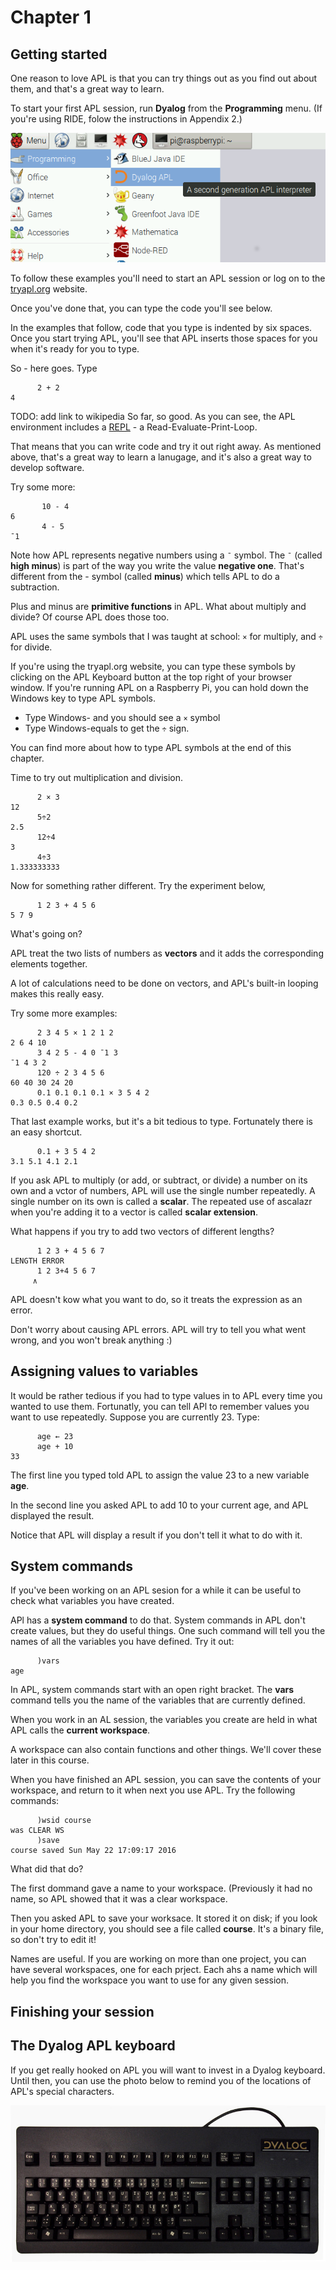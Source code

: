 # Chapter 1

## Getting started

One reason to love APL is that you can try things out as you find out about them, and that's a great way to learn.

To start your first APL session, run __Dyalog__ from the __Programming__ menu. (If you're using RIDE, folow the
instructions in Appendix 2.)

![Dyalog menu](images/dy1.png)

To follow these examples you'll need to start an APL session or log on to the [tryapl.org](http://tryapl.org/) website.

Once you've done that, you can type the code you'll see below.

In the examples that follow, code that you type is indented by six spaces. Once you start trying APL,
you'll see that APL inserts those spaces for you when it's ready for you to type.

So - here goes. Type

~~~~~~~~
      2 + 2
4
~~~~~~~~

TODO: add link to wikipedia
So far, so good. As you can see, the APL environment includes a
[REPL](https://en.wikipedia.org/wiki/Read%E2%80%93eval%E2%80%93print_loop) - a Read-Evaluate-Print-Loop.

That means that you can write code and try it out right away. As mentioned above, that's a great way to learn a lanugage,
and it's also a great way to develop software.

Try some more:

~~~~~~~~
       10 - 4
6
       4 - 5
¯1
~~~~~~~~

Note how APL represents negative numbers using a `¯` symbol. The `¯` (called __high minus__) is part of the way you
write the value __negative one__. That's different from the - symbol (called __minus__) which tells APL to do a
subtraction.

Plus and minus are __primitive functions__ in APL. What about multiply and divide? Of course APL does those too.

APL uses the same symbols that I was taught at school: `×` for multiply, and `÷` for divide.

If you're using the tryapl.org website, you can type these symbols by clicking on the APL Keyboard button at the top
right of your browser window. If you're running APL on a Raspberry Pi, you can hold down the Windows key to type APL
symbols.

* Type Windows- and you should see a `×` symbol
* Type Windows-equals to get the `÷` sign.

You can find more about how to type APL symbols at the end of this chapter.

Time to try out multiplication and division.

~~~~~~~~
      2 × 3
12
      5÷2
2.5
      12÷4  
3
      4÷3
1.333333333
~~~~~~~~

Now for something rather different. Try the experiment below,

~~~~~~~~
      1 2 3 + 4 5 6
5 7 9
~~~~~~~~

What's going on?

APL treat the two lists of numbers as __vectors__ and it adds the corresponding elements together.

A lot of calculations need to be done on vectors, and APL's built-in looping makes this really easy.

Try some more examples:

~~~~~~~~
      2 3 4 5 × 1 2 1 2
2 6 4 10
      3 4 2 5 - 4 0 ¯1 3
¯1 4 3 2
      120 ÷ 2 3	4 5 6
60 40 30 24 20
      0.1 0.1 0.1 0.1 ×	3 5 4 2
0.3 0.5	0.4 0.2
~~~~~~~~

That last example works, but it's a bit tedious to type. Fortunately there is an easy shortcut.

~~~~~~~~
      0.1 + 3 5	4 2
3.1 5.1	4.1 2.1
~~~~~~~~

If you ask APL to multiply (or add, or subtract, or divide) a number on its own and a vctor of numbers, APL will use the
single number repeatedly. A single number on its own is called a __scalar__. The repeated use of ascalazr when you're
adding it to a vector is called __scalar extension__.
 
What happens if you try to add two vectors of different lengths?

~~~~~~~~
      1 2 3 + 4 5 6 7
LENGTH ERROR
      1 2 3+4 5 6 7
     ∧
~~~~~~~~

APL doesn't kow what you want to do, so it treats the expression as an error.

Don't worry about causing APL errors. APL will try to tell you what went wrong, and you won't break anything :)

## Assigning values to variables

It would be rather tedious if you had to type values in to APL every time you wanted to use them. Fortunatly, you can
tell APl to remember values you want to use repeatedly. Suppose you are currently 23. Type:

~~~~~~~~
      age ← 23
      age + 10
33
~~~~~~~~

The first line you typed told APL to assign the value 23 to a new variable __age__.

In the second line you asked APL to add 10 to your current age, and APL displayed the result.

Notice that APL will display a result if you don't tell it what to do with it.

## System commands

If you've been working on an APL sesion for a while it can be useful to check what variables you have created.

APl has a __system command__ to do that. System commands in APL don't create values, but they do useful things.
One such command will tell you the names of all the variables you have defined. Try it out:

~~~~~~~~
      )vars
age
~~~~~~~~

In APL, system commands start with an open right bracket. The __vars__ command tells you the name of the variables that
are currently defined.

When you work in an AL session, the variables you create are held in what APL calls the __current workspace__.

A workspace can also contain functions and other things. We'll cover these later in this course.

When you have finished an APL session, you can save the contents of your workspace, and return to it when next
you use APL. Try the following commands:

~~~~~~~~
      )wsid course
was CLEAR WS
      )save
course saved Sun May 22 17:09:17 2016
~~~~~~~~

What did that do?

The first dommand gave a name to your workspace. (Previously it had no name, so APL showed that it was a clear
workspace.

Then you asked APL to save your worksace. It stored it on disk; if you look in your home directory, you should see a file
called __course__. It's a binary file, so don't try to edit it!


Names are useful. If you are working on more than one project, you can have several workspaces, one for each prject.
Each ahs a name which will help you find the workspace you want to use for any given session.

## Finishing your session



## The Dyalog APL keyboard

If you get really hooked on APL you will want to invest in a Dyalog keyboard. Until then, you can use the photo below to
remind you of the locations of APL's special characters.

![Dyalog APL keyboard](images/dk_rc-800.jpg)